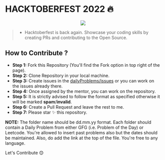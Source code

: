 # HACKTOBERFEST 2022 🔥

<p align=center>
    <a href="https://hacktoberfest.com/">
    <img src="https://hacktoberfest.com/_next/static/media/opengraph.da6e44c0.png">
    </a>
</p>

> -  Hacktoberfest is back again. Showcase your coding skills by creating PRs and contributing to the Open Source.

## How to Contribute ?

- **Step 1:** Fork this Repository (You'll find the Fork option in top right of the page).
- **Step 2:** Clone Repository in your local machine.
- **Step 3:** Create issues in the [dailyProblems/issues](https://github.com/kavania2002/dailyProblems/issues) or you can work on the issues already there.
- **Step 4:** Once assigned by the mentor, you can work on the repository. 
- **Step 5:** It is strictly advised to follow the format as specified otherwise it will be marked **spam**/**invalid**.
- **Step 6:** Create a Pull Request and leave the rest to me.
- **Step 7:** Please star ✨ this repository.

**NOTE:** The folder name should be dd.mm.yy format. Each folder should contain a Daily Problem from either GFG (i.e. Problem of the Day) or Leetcode. You're allowed to insert past problems also but the dates should be maintained. Also, do add the link at the top of the file. You're free to any language.

Let's Contribute 😊